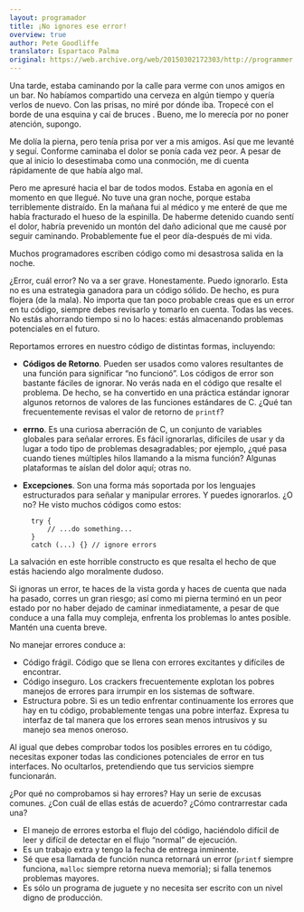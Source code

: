 ```yaml
---
layout: programador
title: ¡No ignores ese error!
overview: true
author: Pete Goodliffe
translator: Espartaco Palma
original: https://web.archive.org/web/20150302172303/http://programmer.97things.oreilly.com/wiki/index.php/Don't_Ignore_that_Error!
---
```


Una tarde, estaba caminando por la calle para verme con unos amigos en
un bar. No habíamos compartido una cerveza en algún tiempo y quería
verlos de nuevo. Con las prisas, no miré por dónde iba. Tropecé con el
borde de una esquina y caí de bruces . Bueno, me lo merecía por no poner
atención, supongo.

Me dolía la pierna, pero tenía prisa por ver a mis amigos. Así que me
levanté y seguí. Conforme caminaba el dolor se ponía cada vez peor. A
pesar de que al inicio lo desestimaba como una conmoción, me di cuenta
rápidamente de que había algo mal.

Pero me apresuré hacia el bar de todos modos. Estaba en agonía en el
momento en que llegué. No tuve una gran noche, porque estaba
terriblemente distraído. En la mañana fui al médico y me enteré de que
me había fracturado el hueso de la espinilla. De haberme detenido cuando
sentí el dolor, habría prevenido un montón del daño adicional que me
causé por seguir caminando. Probablemente fue el peor día-después de mi
vida.

Muchos programadores escriben código como mi desastrosa salida en la
noche.

¿Error, cuál error? No va a ser grave. Honestamente. Puedo ignorarlo.
Esta no es una estrategia ganadora para un código sólido. De hecho, es
pura flojera (de la mala). No importa que tan poco probable creas que es
un error en tu código, siempre debes revisarlo y tomarlo en cuenta.
Todas las veces. No estás ahorrando tiempo si no lo haces: estás
almacenando problemas potenciales en el futuro.

Reportamos errores en nuestro código de distintas formas, incluyendo:

- **Códigos de Retorno**. Pueden ser usados como valores resultantes de
una función para significar “no funcionó”. Los códigos de error son
bastante fáciles de ignorar. No verás nada en el código que resalte el
problema. De hecho, se ha convertido en una práctica estándar ignorar
algunos retornos de valores de las funciones estándares de C. ¿Qué tan
frecuentemente revisas el valor de retorno de `printf`?
- **errno**. Es una curiosa aberración de C, un conjunto de variables
globales para señalar errores. Es fácil ignorarlas, difíciles de usar y
da lugar a todo tipo de problemas desagradables; por ejemplo, ¿qué pasa
cuando tienes múltiples hilos llamando a la misma función? Algunas
plataformas te aíslan del dolor aquí; otras no.
- **Excepciones**. Son una forma más soportada por los lenguajes
estructurados para señalar y manipular errores. Y puedes ignorarlos. ¿O
no? He visto muchos códigos como estos:


        try {
            // ...do something...
        }
        catch (...) {} // ignore errors

La salvación en este horrible constructo es que resalta el hecho de que
estás haciendo algo moralmente dudoso.

Si ignoras un error, te haces de la vista gorda y haces de cuenta que
nada ha pasado, corres un gran riesgo; así como mi pierna terminó en un
peor estado por no haber dejado de caminar inmediatamente, a pesar de
que conduce a una falla muy compleja, enfrenta los problemas lo antes
posible. Mantén una cuenta breve.

No manejar errores conduce a:

- Código frágil. Código que se llena con errores excitantes y difíciles de
encontrar.
- Código inseguro. Los crackers frecuentemente explotan los pobres
manejos de errores para irrumpir en los sistemas de software.
- Estructura pobre. Si es un tedio enfrentar continuamente los errores
que hay en tu código, probablemente tengas una pobre interfaz. Expresa
tu interfaz de tal manera que los errores sean menos intrusivos y su
manejo sea menos oneroso.

Al igual que debes comprobar todos los posibles errores en tu código,
necesitas exponer todas las condiciones potenciales de error en tus
interfaces. No ocultarlos, pretendiendo que tus servicios siempre
funcionarán.

¿Por qué no comprobamos si hay errores? Hay un serie de excusas comunes.
¿Con cuál de ellas estás de acuerdo? ¿Cómo contrarrestar cada una?

- El manejo de errores estorba el flujo del código, haciéndolo difícil
de leer y difícil de detectar en el flujo “normal” de ejecución.
- Es un trabajo extra y tengo la fecha de entrega inminente.
- Sé que esa llamada de función nunca retornará un error (`printf`
siempre funciona, `malloc` siempre retorna nueva memoria); si falla
tenemos problemas mayores.
- Es sólo un programa de juguete y no necesita ser escrito con un nivel
digno de producción.
